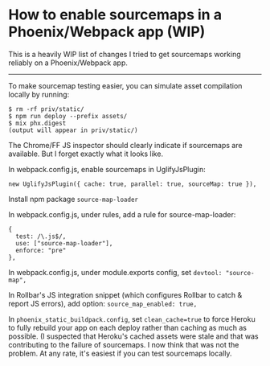 # How to enable sourcemaps in a Phoenix/Webpack app (WIP)

This is a heavily WIP list of changes I tried to get sourcemaps working reliably on a Phoenix/Webpack app.

---

To make sourcemap testing easier, you can simulate asset compilation locally by running:

    $ rm -rf priv/static/
    $ npm run deploy --prefix assets/
    $ mix phx.digest
    (output will appear in priv/static/)

The Chrome/FF JS inspector should clearly indicate if sourcemaps are available. But I forget exactly what it looks like.

In webpack.config.js, enable sourcemaps in UglifyJsPlugin:

    new UglifyJsPlugin({ cache: true, parallel: true, sourceMap: true }),

Install npm package `source-map-loader`

In webpack.config.js, under rules, add a rule for source-map-loader:


    {
      test: /\.js$/,
      use: ["source-map-loader"],
      enforce: "pre"
    },

In webpack.config.js, under module.exports config, set `devtool: "source-map",`

In Rollbar's JS integration snippet (which configures Rollbar to catch & report JS errors), add option: `source_map_enabled: true,`

In `phoenix_static_buildpack.config`, set `clean_cache=true` to force Heroku to fully rebuild your app on each deploy rather than caching as much as possible. (I suspected that Heroku's cached assets were stale and that was contributing to the failure of sourcemaps. I now think that was not the problem. At any rate, it's easiest if you can test sourcemaps locally.
